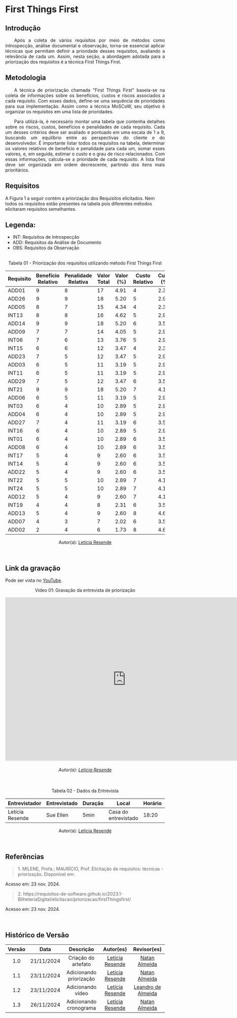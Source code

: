# First Things First

## Introdução
<p align="justify">&emsp;&emsp;Após a coleta de vários requisitos por meio de métodos como introspecção, análise documental e observação, torna-se essencial aplicar técnicas que permitam definir a prioridade desses requisitos, avaliando a relevância de cada um. Assim, nesta seção, a abordagem adotada para a priorização dos requisitos é a técnica First Things First.</p>

## Metodologia

<p align="justify">&emsp;&emsp;A técnica de priorização chamada "First Things First" baseia-se na coleta de informações sobre os benefícios, custos e riscos associados a cada requisito. Com esses dados, define-se uma sequência de prioridades para sua implementação. Assim como a técnica MoSCoW, seu objetivo é organizar os requisitos em uma lista de prioridades.</p>

<p align="justify">&emsp;&emsp;Para utilizá-la, é necessário montar uma tabela que contenha detalhes sobre os riscos, custos, benefícios e penalidades de cada requisito. Cada um desses critérios deve ser avaliado e pontuado em uma escala de 1 a 9, buscando um equilíbrio entre as perspectivas do cliente e do desenvolvedor. É importante listar todos os requisitos na tabela, determinar os valores relativos de benefício e penalidade para cada um, somar esses valores, e, em seguida, estimar o custo e o grau de risco relacionados. Com essas informações, calcula-se a prioridade de cada requisito. A lista final deve ser organizada em ordem decrescente, partindo dos itens mais prioritários.</p>


## Requisitos
A Figura 1 a seguir contém a priorização dos Requisitos elicitados. Nem todos os requisitos estão presentes na tabela pois diferentes métodos elicitaram requisitos semelhantes.

## Legenda:
 - INT: Requisitos de Introspecção
 - ADD:  Requisitos da Análise de Documento
 - OBS: Requisitos da Observação

<br>
<center>
<figcaption>Tabela 01 - Priorização dos requisitos utilizando método First Things First
 </figcaption>

| Requisito | Benefício Relativo | Penalidade Relativa | Valor Total | Valor (%) | Custo Relativo | Custo (%) | Risco Relativo | Risco (%) | Prioridade |
|-----------|---------------------|---------------------|-------------|-----------|----------------|-----------|----------------|-----------|------------|
| ADD01     | 9                   | 8                   | 17          | 4.91      | 4              | 2.34      | 3              | 2.14      | 2.43       |
| ADD26     | 9                   | 9                   | 18          | 5.20      | 5              | 2.92      | 3              | 2.14      | 2.25       |
| ADD05     | 8                   | 7                   | 15          | 4.34      | 4              | 2.34      | 3              | 2.14      | 2.14       |
| INT13     | 8                   | 8                   | 16          | 4.62      | 5              | 2.92      | 3              | 2.14      | 2.00       |
| ADD14     | 9                   | 9                   | 18          | 5.20      | 6              | 3.51      | 4              | 2.86      | 1.80       |
| ADD09     | 7                   | 7                   | 14          | 4.05      | 5              | 2.92      | 3              | 2.14      | 1.75       |
| INT06     | 7                   | 6                   | 13          | 3.76      | 5              | 2.92      | 3              | 2.14      | 1.63       |
| INT15     | 6                   | 6                   | 12          | 3.47      | 4              | 2.34      | 3              | 2.14      | 1.50       |
| ADD23     | 7                   | 5                   | 12          | 3.47      | 5              | 2.92      | 4              | 2.86      | 1.33       |
| ADD03     | 6                   | 5                   | 11          | 3.19      | 5              | 2.92      | 4              | 2.86      | 1.22       |
| INT11     | 6                   | 5                   | 11          | 3.19      | 5              | 2.92      | 4              | 2.86      | 1.22       |
| ADD29     | 7                   | 5                   | 12          | 3.47      | 6              | 3.51      | 4              | 2.86      | 1.20       |
| INT21     | 9                   | 9                   | 18          | 5.20      | 7              | 4.10      | 6              | 4.29      | 1.15       |
| ADD06     | 6                   | 5                   | 11          | 3.19      | 5              | 2.92      | 5              | 3.57      | 1.10       |
| INT03     | 6                   | 4                   | 10          | 2.89      | 5              | 2.92      | 5              | 3.57      | 1.00       |
| ADD04     | 6                   | 4                   | 10          | 2.89      | 5              | 2.92      | 5              | 3.57      | 1.00       |
| ADD27     | 7                   | 4                   | 11          | 3.19      | 6              | 3.51      | 5              | 3.57      | 0.96       |
| INT16     | 6                   | 4                   | 10          | 2.89      | 5              | 2.92      | 5              | 3.57      | 0.91       |
| INT01     | 6                   | 4                   | 10          | 2.89      | 6              | 3.51      | 4              | 2.86      | 0.91       |
| ADD08     | 6                   | 4                   | 10          | 2.89      | 6              | 3.51      | 5              | 3.57      | 0.83       |
| INT17     | 5                   | 4                   | 9           | 2.60      | 6              | 3.51      | 5              | 3.57      | 0.79       |
| INT14     | 5                   | 4                   | 9           | 2.60      | 6              | 3.51      | 5              | 3.57      | 0.79       |
| ADD22     | 5                   | 4                   | 9           | 2.60      | 6              | 3.51      | 5              | 3.57      | 0.79       |
| INT22     | 5                   | 5                   | 10          | 2.89      | 7              | 4.10      | 6              | 4.29      | 0.72       |
| INT24     | 5                   | 5                   | 10          | 2.89      | 7              | 4.10      | 6              | 4.29      | 0.72       |
| ADD12     | 5                   | 4                   | 9           | 2.60      | 7              | 4.10      | 6              | 4.29      | 0.68       |
| INT19     | 4                   | 4                   | 8           | 2.31      | 6              | 3.51      | 6              | 4.29      | 0.62       |
| ADD13     | 5                   | 4                   | 9           | 2.60      | 8              | 4.68      | 6              | 4.29      | 0.60       |
| ADD07     | 4                   | 3                   | 7           | 2.02      | 6              | 3.51      | 6              | 4.29      | 0.54       |
| ADD02     | 2                   | 4                   | 6           | 1.73      | 8              | 4.68      | 8              | 5.71      | 0.38       |

Autor(a): <a href="https://github.com/LeticiaResende233" target = "_blank">Letícia Resende</a>
</center>

<br>

## Link da gravação
Pode ser vista no <a href="https://www.youtube.com/watch?v=9oeguWDZlk4" target="_blank">YouTube</a>.
<center>
<p>Vídeo 01: Gravação da entrevista de priorização</p>
<iframe width="760" height="515" src="https://www.youtube.com/embed/V7UapC74zJw?si=lsAxrWglnbdzl-r5" title="YouTube video player" frameborder="0" allow="accelerometer; autoplay; clipboard-write; encrypted-media; gyroscope; picture-in-picture; web-share" referrerpolicy="strict-origin-when-cross-origin" allowfullscreen></iframe>
<h6>Autor(a): <a href="https://github.com/LeticiaResende23" target = "_blank">Letícia Resende</a></h6>
</center>

<br>


<center>

<figcaption>Tabela 02 - Dados da Entrevista</figcaption>


| **Entrevistador** | **Entrevistado** | **Duração** | **Local**                   |Horário| **Data** |
|-------------------|------------------|-------------|-----------------------------|---|-----------|
| Letícia Resende | Sue Ellen   |   5min    |    Casa do entrevistado     | 18:20 | 23/11/2024|


Autor(a): <a href="https://github.com/LeticiaResende233" target = "_blank">Letícia Resende</a>
</center>

<br>

## Referências

> <p>1. MILENE, Profa.; MAURÍCIO, Prof. Elicitação de requisitos: técnicas - priorização. Disponível em: <https://aprender3.unb.br/pluginfile.php/2972449/mod_resource/content/2/Requisitos%20-%20Aula%2007.pdf>
Acesso em: 23 nov. 2024.</P>
>  <p> 2. https://requisitos-de-software.github.io/2023.1-BilheteriaDigital/elicitacao/priorizacao/firstThingsfirst/
Acesso em: 23 nov. 2024.</p>

<br>

## Histórico de Versão

| Versão |    Data    |      Descrição       |       Autor(es)       |     Revisor(es)     |
| :-----: | :--------: | :------------------: | :-------------------: | :-----------------: |
|  1.0   | 21/11/2024 | Criação do artefato |[Letícia Resende](https://github.com/LeticiaResende23) | [Natan Almeida](https://github.com/natanalmeida03)  |
|  1.1   | 23/11/2024 | Adicionando priorização |[Letícia Resende](https://github.com/LeticiaResende23) | [Natan Almeida](https://github.com/natanalmeida03)  |
|  1.2  | 23/11/2024 | Adicionando vídeo |[Letícia Resende](https://github.com/LeticiaResende23) | [Leandro de Almeida](https://github.com/leomitx10)  |
|  1.3   | 26/11/2024 | Adicionando cronograma |[Letícia Resende](https://github.com/LeticiaResende23) | [Natan Almeida](https://github.com/natanalmeida03)  |